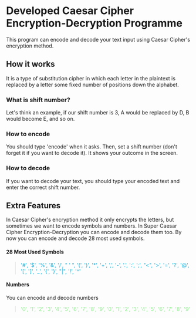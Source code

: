 # Developed Caesar Cipher Encryption-Decryption Programme

This program can encode and decode your text input using Caesar Cipher's encryption method.

## How it works
It is a type of substitution cipher in which each letter in the plaintext is replaced by a letter some fixed number of positions down the alphabet.

### What is shift number?
Let's think an example, if our shift number is 3, A would be replaced by D, B would become E, and so on.

### How to encode
You should type 'encode' when it asks. Then, set a shift number (don't forget it if you want to decode it).
It shows your outcome in the screen.

### How to decode
If you want to decode your text, you should type your encoded text and enter the correct shift number.

## Extra Features
In Caesar Cipher's encryption method it only encrypts the letters, but sometimes we want to encode symbols and numbers.
In Super Caesar Cipher Encryption-Decryption you can encode and decode them too.
By now you can encode and decode 28 most used symbols.

#### 28 Most Used Symbols
> <font color="iceblue">'#', '$', '%', '&', '/', " ' ", '(', ')', '*', '+', ',', '-', '.', ':', ';', "<", '>', '=', '?', '@', '[', ']', '_', '{', '}', "|", '!', '^'</font>

#### Numbers
You can encode and decode numbers   
> <font color="lightgreen">'0', '1', '2', '3', '4', '5', '6', '7', '8', '9', '0', '1', '2', '3', '4', '5', '6', '7', '8', '9'</font>